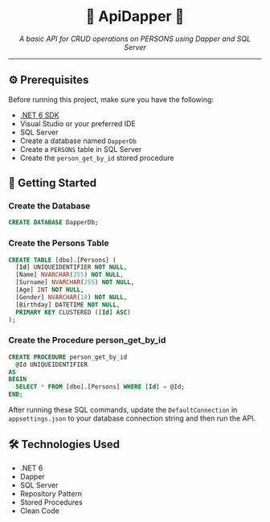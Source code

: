 <div align="center">
  <h1>💫 ApiDapper 💫</h1>
  <p><i>A basic API for CRUD operations on PERSONS using Dapper and SQL Server</i></p>
</div>

---

## ⚙️ Prerequisites

Before running this project, make sure you have the following:

- [.NET 6 SDK](https://dotnet.microsoft.com/download/dotnet/6.0)
- Visual Studio or your preferred IDE
- SQL Server
- Create a database named `DapperDb`
- Create a `PERSONS` table in SQL Server
- Create the `person_get_by_id` stored procedure

## 🚀 Getting Started

### Create the Database

```sql
CREATE DATABASE DapperDb;
```

### Create the Persons Table

```sql
CREATE TABLE [dbo].[Persons] (
  [Id] UNIQUEIDENTIFIER NOT NULL,
  [Name] NVARCHAR(255) NOT NULL,
  [Surname] NVARCHAR(255) NOT NULL,
  [Age] INT NOT NULL,
  [Gender] NVARCHAR(10) NOT NULL,
  [Birthday] DATETIME NOT NULL,
  PRIMARY KEY CLUSTERED ([Id] ASC)
);
```

### Create the Procedure person_get_by_id

```sql
CREATE PROCEDURE person_get_by_id
  @Id UNIQUEIDENTIFIER
AS
BEGIN
  SELECT * FROM [dbo].[Persons] WHERE [Id] = @Id;
END;
```

After running these SQL commands, update the `DefaultConnection` in `appsettings.json` to your database connection string and then run the API.

## 🛠️ Technologies Used

- .NET 6
- Dapper
- SQL Server
- Repository Pattern
- Stored Procedures
- Clean Code
